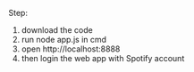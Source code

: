 Step:
1. download the code
2. run node app.js in cmd
3. open http://localhost:8888
4. then login the web app with Spotify account
